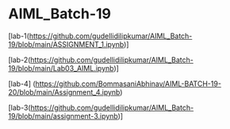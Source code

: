 # AIML_Batch-19
[lab-1(https://github.com/gudellidilipkumar/AIML_Batch-19/blob/main/ASSIGNMENT_1.ipynb)]

[lab-2(https://github.com/gudellidilipkumar/AIML_Batch-19/blob/main/Lab03_AIML.ipynb)]

[lab-4] (https://github.com/BommasaniAbhinav/AIML-BATCH-19-20/blob/main/Assignment_4.ipynb)

[lab-3(https://github.com/gudellidilipkumar/AIML_Batch-19/blob/main/assignment-3.ipynb)]

